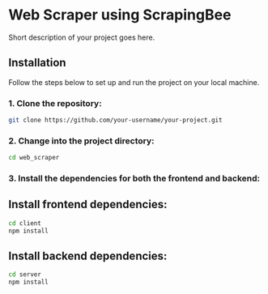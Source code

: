 # Web Scraper using ScrapingBee

Short description of your project goes here.

## Installation

Follow the steps below to set up and run the project on your local machine.

### 1. Clone the repository:

```bash
git clone https://github.com/your-username/your-project.git
```

### 2. Change into the project directory:

```bash
cd web_scraper
```

### 3. Install the dependencies for both the frontend and backend:

## Install frontend dependencies:
```bash
cd client
npm install
```

## Install backend dependencies:
```bash
cd server
npm install
```
